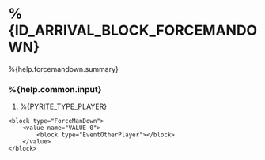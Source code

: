 # %{ID_ARRIVAL_BLOCK_FORCEMANDOWN}

%{help.forcemandown.summary}

### %{help.common.input}

1. %{PYRITE_TYPE_PLAYER}

```
<block type="ForceManDown">
    <value name="VALUE-0">
        <block type="EventOtherPlayer"></block>
    </value>
</block>
```
